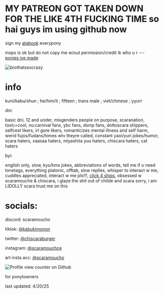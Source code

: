 # MY PATREON GOT TAKEN DOWN FOR THE LIKE 4TH FUCKING TIME so hai guys im using github now

sign my [atabook](https://scaramoucho.atabook.org/) everypony


inspo is ok but do not copy me w/out permission/credit ik who u r --- [ponies ive made](https://kabunya.straw.page/)

![brothatssocrazy](https://github.com/user-attachments/assets/5da43837-eb16-4253-aa30-a092d435eb76)


# info

kuni/kabu/shun ; he/him/it ; fifteen ; trans male ; viet/chinese ; yyurr

 dni:

basic dni, 12 and under, misgenders people on purpose, scaranation, toxic=cool, nu:carnival fans, ybc fans, dsmp fans, dottoscara shippers, selfcest likers, irl gore likers, romanticizes mental illness and self harm, werid fujos/fudans/himes wtv theyre called, constant yaoi/yuri jokes/humor, scara haters, xaaxaa haters, miyashita yuu haters, chiscara haters, cat haters

 byi:

english only, slow, kys/kms jokes, abbreviations of words, tell me if u need tonetags, everything platonic, offtab, slow replies, whisper to interact w me, cuddles appreciated,  interact w me pls!!!, [click 4 ships](https://chiscaraburger.straw.page/), obsessed w scaramouche & chiscara, i glaze the shit out of childe and scara sorry, i am LIDOLLY scara trust me on this

# socials:

discord: scaramoucho

tiktok: [@kabukimonon](https://www.tiktok.com/@kabukimonon?lang=en)

twitter: [@chiscaraburger](https://x.com/chiscaraburger)

instagram: [@scaramouchce](https://www.instagram.com/scaramouchce/)

art insta acc: [@scaramoucho](https://www.instagram.com/scaramoucho/)

![Profile view counter on Github](https://komarev.com/ghpvc/?username=scaramoucho)

for ponytowners

last updated: 4/20/25
